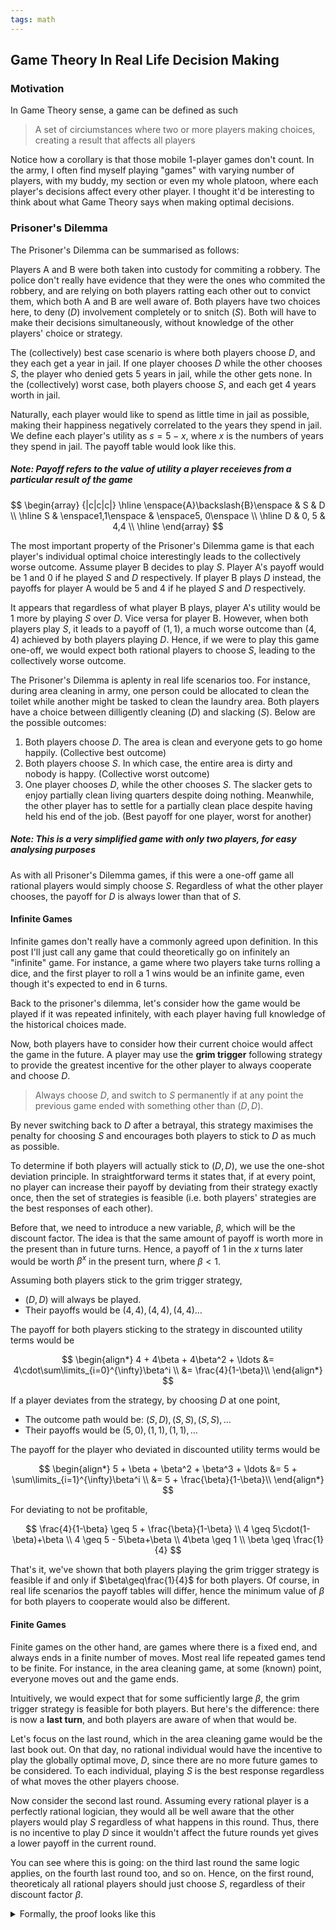 ```yaml
---
tags: math
---
```


## Game Theory In Real Life Decision Making  

### Motivation

In Game Theory sense, a game can be defined as such

> A set of circiumstances where two or more players making choices, creating a result that affects all players  

Notice how a corollary is that those mobile 1-player games don't count. In the army, I often find myself playing "games" with varying number of players, with my buddy, my section or even my whole platoon, where each player's decisions affect every other player. I thought it'd be interesting to think about what Game Theory says when making optimal decisions.  

### Prisoner's Dilemma

The Prisoner's Dilemma can be summarised as follows:  

Players A and B were both taken into custody for commiting a robbery. The police don't really have evidence that they were the ones who commited the robbery, and are relying on both players ratting each other out to convict them, which both A and B are well aware of. Both players have two choices here, to deny ($D$) involvement completely or to snitch ($S$). Both will have to make their decisions simultaneously, without knowledge of the other players' choice or strategy.  

The (collectively) best case scenario is where both players choose $D$, and they each get a year in jail. If one player chooses $D$ while the other chooses $S$, the player who denied gets 5 years in jail, while the other gets none. In the (collectively) worst case, both players choose $S$, and each get 4 years worth in jail.  

Naturally, each player would like to spend as little time in jail as possible, making their happiness negatively correlated to the years they spend in jail. We define each player's utility as $s=5-x$, where $x$ is the numbers of years they spend in jail. The payoff table would look like this.  

##### Note: Payoff refers to the value of utility a player receieves from a particular result of the game

$$
\begin{array} {|c|c|c|}
\hline \enspace{A}\backslash{B}\enspace & S & D \\  
\hline S & \enspace1,1\enspace & \enspace5, 0\enspace \\  
\hline D & 0, 5 & 4,4 \\  
\hline  
\end{array}
$$

The most important property of the Prisoner's Dilemma game is that each player's individual optimal choice interestingly leads to the collectively worse outcome. Assume player B decides to play $S$. Player A's payoff would be $1$ and $0$ if he played $S$ and $D$ respectively. If player B plays $D$ instead, the payoffs for player A would be $5$ and $4$ if he played $S$ and $D$ respectively.  

It appears that regardless of what player B plays, player A's utility would be $1$ more by playing $S$ over $D$. Vice versa for player B. However, when both players play $S$, it leads to a payoff of $(1, 1)$, a much worse outcome than $(4, 4)$ achieved by both players playing $D$. Hence, if we were to play this game one-off, we would expect both rational players to choose $S$, leading to the collectively worse outcome.  

The Prisoner's Dilemma is aplenty in real life scenarios too. For instance, during area cleaning in army, one person could be allocated to clean the toilet while another might be tasked to clean the laundry area. Both players have a choice between dilligently cleaning ($D$) and slacking ($S$). Below are the possible outcomes:  

1. Both players choose $D$. The area is clean and everyone gets to go home happily. (Collective best outcome)  
2. Both players choose $S$. In which case, the entire area is dirty and nobody is happy. (Collective worst outcome)
3. One player chooses $D$, while the other chooses $S$. The slacker gets to enjoy partially clean living quarters despite doing nothing. Meanwhile, the other player has to settle for a partially clean place despite having held his end of the job. (Best payoff for one player, worst for another)

##### Note: This is a very simplified game with only two players, for easy analysing purposes

As with all Prisoner's Dilemma games, if this were a one-off game all rational players would simply choose $S$. Regardless of what the other player chooses, the payoff for $D$ is always lower than that of $S$.

#### Infinite Games

Infinite games don't really have a commonly agreed upon definition. In this post I'll just call any game that could theoretically go on infinitely an "infinite" game. For instance, a game where two players take turns rolling a dice, and the first player to roll a $1$ wins would be an infinite game, even though it's expected to end in $6$ turns.  

Back to the prisoner's dilemma, let's consider how the game would be played if it was repeated infinitely, with each player having full knowledge of the historical choices made.  

Now, both players have to consider how their current choice would affect the game in the future. A player may use the **grim trigger** following strategy to provide the greatest incentive for the other player to always cooperate and choose $D$.  

> Always choose $D$, and switch to $S$ permanently if at any point the previous game ended with something other than $(D,D)$.  

By never switching back to $D$ after a betrayal, this strategy maximises the penalty for choosing $S$ and encourages both players to stick to $D$ as much as possible.

To determine if both players will actually stick to $(D,D)$, we use the one-shot deviation principle. In straightforward terms it states that, if at every point, no player can increase their payoff by deviating from their strategy exactly once, then the set of strategies is feasible (i.e. both players' strategies are the best responses of each other).  

Before that, we need to introduce a new variable, $\beta$, which will be the discount factor. The idea is that the same amount of payoff is worth more in the present than in future turns. Hence, a payoff of $1$ in the $x$ turns later would be worth $\beta^x$ in the present turn, where $\beta<1$.  

Assuming both players stick to the grim trigger strategy,  

- $(D,D)$ will always be played.  
- Their payoffs would be $(4,4),(4,4),(4,4)\ldots$

The payoff for both players sticking to the strategy in discounted utility terms would be

$$
\begin{align*}
4 + 4\beta + 4\beta^2 + \ldots &= 4\cdot\sum\limits_{i=0}^{\infty}\beta^i \\
&= \frac{4}{1-\beta}\\
\end{align*}
$$  

If a player deviates from the strategy, by choosing $D$ at one point,  

- The outcome path would be: $(S,D), (S,S), (S,S), \ldots$  
- Their payoffs would be $(5,0),(1,1),(1,1),\ldots$

The payoff for the player who deviated in discounted utility terms would be  

$$
\begin{align*}
5 + \beta + \beta^2 + \beta^3 + \ldots &= 5 + \sum\limits_{i=1}^{\infty}\beta^i \\
&= 5 + \frac{\beta}{1-\beta}\\
\end{align*}
$$  

For deviating to not be profitable,  

$$
\frac{4}{1-\beta} \geq 5 + \frac{\beta}{1-\beta}  \\
4 \geq 5\cdot(1-\beta)+\beta \\
4 \geq 5 - 5\beta+\beta \\  
4\beta \geq 1 \\  
\beta \geq \frac{1}{4}
$$  

That's it, we've shown that both players playing the grim trigger strategy is feasible if and only if $\beta\geq\frac{1}{4}$ for both players. Of course, in real life scenarios the payoff tables will differ, hence the minimum value of $\beta$ for both players to cooperate would also be different.

#### Finite Games

Finite games on the other hand, are games where there is a fixed end, and always ends in a finite number of moves. Most real life repeated games tend to be finite. For instance, in the area cleaning game, at some (known) point, everyone moves out and the game ends.  

Intuitively, we would expect that for some sufficiently large $\beta$, the grim trigger strategy is feasible for both players. But here's the difference: there is now a **last turn**, and both players are aware of when that would be.  

Let's focus on the last round, which in the area cleaning game would be the last book out. On that day, no rational individual would have the incentive to play the globally optimal move, $D$, since there are no more future games to be considered. To each individual, playing $S$ is the best response regardless of what moves the other players choose.  

Now consider the second last round. Assuming every rational player is a perfectly rational logician, they would all be well aware that the other players would play $S$ regardless of what happens in this round. Thus, there is no incentive to play $D$ since it wouldn't affect the future rounds yet gives a lower payoff in the current round.  

You can see where this is going: on the third last round the same logic applies, on the fourth last round too, and so on. Hence, on the first round, theoreticaly all rational players should just choose $S$, regardless of their discount factor $\beta$.  

<details>
<summary> Formally, the proof looks like this  </summary>

Let $P(X)$ be the proposition that on the $X$-th last round, all rational players would play $S$

In the last round, there are no future rounds to consider. Hence, each player only considers the payoff they receive in the current round. Regardless of what the other players play, the best response is always $S$. Hence, all the players play $S$ in the last round, and $P(1)$ holds.

We claim that $\forall k \in \mathbb{Z}^+, \; \bigwedge_{i=1}^{k-1}P(i)\implies{P(k)}$.

On the $k$-th last round, each rational player knows that their current move does not have any bearing on the other players' future moves (since $P(1), P(2), \ldots, P(k - 1)$ all hold). Each player would thus only consider the payoff in the current round and play $S$ since it gives a higher payoff regardless of their opponents' choices.  

Since $P(1)$ holds and $\forall k \in \mathbb{Z}^+, \; \bigwedge_{i=1}^{k-1}P(i)\implies{P(k)}$, we have shown that $P(n)$ holds for any positive integer $n$. 

</details>  
